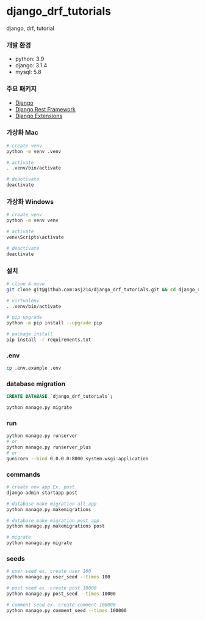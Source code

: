 # django_drf_tutorials  
django, drf, tutorial

### 개발 환경  
- python: 3.9
- django: 3.1.4
- mysql: 5.8

### 주요 패키지  
- [Django](https://docs.djangoproject.com/ko/3.1/intro/)
- [Django Rest Framework](https://www.django-rest-framework.org/)
- [Django Extensions](https://django-extensions.readthedocs.io/en/latest/)


### 가상화 Mac  
```sh
# create venv
python -m venv .venv

# activate
. .venv/bin/activate

# deactivate
deactivate
```

### 가상화 Windows  
```sh
# create venv
python -m venv venv

# activate
venv\Scripts\activate

# deactivate
deactivate
```

### 설치  
```sh
# clone & move
git clone git@github.com:asj214/django_drf_tutorials.git && cd django_drf_tutorials

# virtualenv
. .venv/bin/activate

# pip upgrade
python -m pip install --upgrade pip

# package install
pip install -r requirements.txt
```

### .env 
```sh
cp .env.example .env
```

### database migration  
```sql
CREATE DATABASE `django_drf_tutorials`;
```
```sh
python manage.py migrate
```

### run  
```sh
python manage.py runserver
# or
python manage.py runserver_plus
# or
gunicorn --bind 0.0.0.0:8000 system.wsgi:application
```

### commands  
```sh
# create new app Ex. post
django-admin startapp post

# database make migration all app
python manage.py makemigrations

# database make migration post app
python manage.py makemigrations post

# migrate
python manage.py migrate
```

### seeds  
```sh
# user seed ex. create user 100
python manage.py user_seed --times 100

# post seed ex. create post 10000
python manage.py post_seed --times 10000

# comment seed ex. create comment 100000
python manage.py comment_seed --times 100000
```
